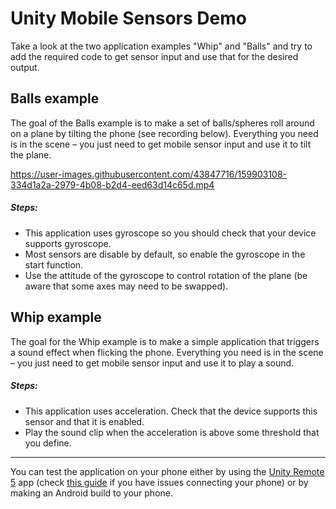 # Unity Mobile Sensors Demo

Take a look at the two application examples "Whip" and "Balls" and try to add the required code to get sensor input and use that for the desired output.

## Balls example
The goal of the Balls example is to make a set of balls/spheres roll around on a plane by tilting the phone (see recording below). Everything you need is in the scene – you just need to get mobile sensor input and use it to tilt the plane.

https://user-images.githubusercontent.com/43847716/159903108-334d1a2a-2979-4b08-b2d4-eed63d14c65d.mp4

##### Steps:
* This application uses gyroscope so you should check that your device supports gyroscope.
* Most sensors are disable by default, so enable the gyroscope in the start function.
* Use the attitude of the gyroscope to control rotation of the plane (be aware that some axes may need to be swapped).


## Whip example
The goal for the Whip example is to make a simple application that triggers a sound effect when flicking the phone. Everything you need is in the scene – you just need to get mobile sensor input and use it to play a sound.

##### Steps:
* This application uses acceleration. Check that the device supports this sensor and that it is enabled.
* Play the sound clip when the acceleration is above some threshold that you define.

---

You can test the application on your phone either by using the [Unity Remote 5](https://play.google.com/store/apps/details?id=com.unity3d.mobileremote&hl=en&gl=US) app (check [this guide](https://github.com/malteerasmussen/unity-mobile-sensors-demo/blob/main/Mobile%20Sensor%20Demo/Assets/Connect%20Android%20phone%20guide.txt) if you have issues connecting your phone) or by making an Android build to your phone.
